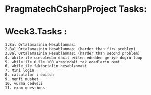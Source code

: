 # PragmatechCsharpProject Tasks:


# Week3.Tasks :
    1.Bal Ortalamasinin Hesablanmasi
    2.Bal Ortalamasinin Hesablanmasi (harder than firs problem)
    3.Bal Ortalamasinin Hesablanmasi (harder than second problem)
    4. while ile consoledan daxil edilen ededden geriye dogru loop
    5. while ile 0 ile 100 arasindaki tek ededlerin cemi
    6. while ile faktorialin hesablanmasi
    7. Mini login
    8. calculator : switch
    9. menfi musbet
    10. vurma cedveli
    11. exam questions
    

